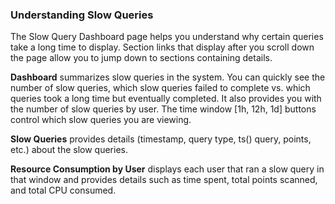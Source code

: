### Understanding Slow Queries

The Slow Query Dashboard page helps you understand why certain queries take a long time to display. Section links that display after you scroll down the page allow you to jump down to sections containing details.

**Dashboard** summarizes slow queries in the system. You can quickly see the number of slow queries, which slow queries failed to complete vs. which queries took a long time but eventually completed. It also provides you with the number of slow queries by user. The time window [1h, 12h, 1d] buttons control which slow queries you are viewing. 

**Slow Queries** provides details (timestamp, query type, ts() query, points, etc.) about the slow queries.

**Resource Consumption by User** displays each user that ran a slow query in that window and provides details such as time spent, total points scanned, and total CPU consumed.
